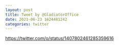 ```yaml
--- 
layout: post 
title: Tweet by @GladiatorOffice 
date: 2021-06-23 1624481242 
categories: twitter 
--- 
```

https://twitter.com/o/status/1407802461285359616
